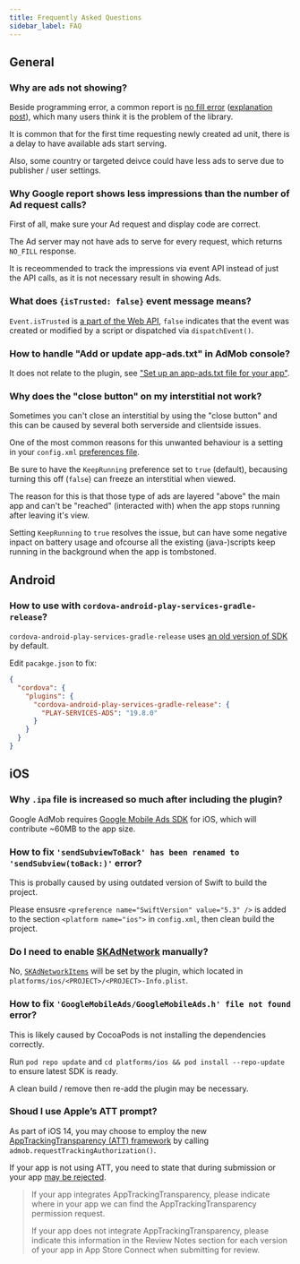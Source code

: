 ```yaml
---
title: Frequently Asked Questions
sidebar_label: FAQ
---
```


## General

### Why are ads not showing?

Beside programming error, a common report is [no fill error](https://developers.google.com/android/reference/com/google/android/gms/ads/AdRequest#ERROR_CODE_NO_FILL) ([explanation post](https://support.google.com/admob/thread/3494603)),
which many users think it is the problem of the library.

It is common that for the first time requesting newly created ad unit, there is a delay to have available ads start serving.

Also, some country or targeted deivce could have less ads to serve due to publisher / user settings.

### Why Google report shows less impressions than the number of Ad request calls?

First of all, make sure your Ad request and display code are correct.

The Ad server may not have ads to serve for every request, which returns `NO_FILL` response.

It is receommended to track the impressions via event API instead of just the API calls, as it is not necessary result in showing Ads.

### What does `{isTrusted: false}` event message means?

`Event.isTrusted` is [a part of the Web API](https://developer.mozilla.org/en-US/docs/Web/API/Event/isTrusted), `false` indicates that the event was created or modified by a script or dispatched via `dispatchEvent()`.

### How to handle "Add or update app-ads.txt" in AdMob console?

It does not relate to the plugin, see ["Set up an app-ads.txt file for your app"](https://support.google.com/admob/answer/9363762?hl=en).

### Why does the "close button" on my interstitial not work?

Sometimes you can't close an interstitial by using the "close button" and this can be caused by several both serverside and clientside issues.

One of the most common reasons for this unwanted behaviour is a setting in your `config.xml` [preferences file](https://cordova.apache.org/docs/en/10.x/config_ref/index.html).

Be sure to have the `KeepRunning` preference set to `true` (default), becausing turning this off (`false`) can freeze an interstitial when viewed.

The reason for this is that those type of ads are layered "above" the main app and can't be "reached" (interacted with) when the app stops running after leaving it's view.

Setting `KeepRunning` to `true` resolves the issue, but can have some negative inpact on battery usage and ofcourse all the existing (java-)scripts keep running in the background when the app is tombstoned.

## Android

### How to use with `cordova-android-play-services-gradle-release`?

`cordova-android-play-services-gradle-release` uses [an old version of SDK](https://github.com/dpa99c/cordova-android-play-services-gradle-release/blob/master/plugin.xml#L21) by default.

Edit `pacakge.json` to fix:
```json
{
  "cordova": {
    "plugins": {
      "cordova-android-play-services-gradle-release": {
        "PLAY-SERVICES-ADS": "19.8.0"
      }
    }
  }
}
```

## iOS

### Why `.ipa` file is increased so much after including the plugin?

Google AdMob requires [Google Mobile Ads SDK](https://developers.google.com/admob/ios/download) for iOS, which will contribute ~60MB to the app size.

### How to fix `'sendSubviewToBack' has been renamed to 'sendSubview(toBack:)'` error?

This is probally caused by using outdated version of Swift to build the project.

Please ensusre `<preference name="SwiftVersion" value="5.3" />` is added to the section `<platform name="ios">` in `config.xml`, then clean build the project.

### Do I need to enable [SKAdNetwork](https://developers.google.com/admob/ios/ios14#skadnetwork) manually?

No, [`SKAdNetworkItems`](https://github.com/admob-plus/admob-plus/blob/master/packages/cordova/plugin.xml#L87) will be set by the plugin, which located in `platforms/ios/<PROJECT>/<PROJECT>-Info.plist`.

### How to fix `'GoogleMobileAds/GoogleMobileAds.h' file not found` error?

This is likely caused by CocoaPods is not installing the dependencies correctly.

Run `pod repo update` and `cd platforms/ios && pod install --repo-update` to ensure latest SDK is ready.

A clean build / remove then re-add the plugin may be necessary.

### Shoud I use Apple’s ATT prompt?

As part of iOS 14, you may choose to employ the new [AppTrackingTransparency (ATT) framework](https://developer.apple.com/documentation/apptrackingtransparency) by calling `admob.requestTrackingAuthorization()`.

If your app is not using ATT, you need to state that during submission or your app [may be rejected](https://github.com/admob-plus/admob-plus/issues/241).

> If your app integrates AppTrackingTransparency, please indicate where in your app we can find the AppTrackingTransparency permission request.
>
> If your app does not integrate AppTrackingTransparency, please indicate this information in the Review Notes section for each version of your app in App Store Connect when submitting for review.
